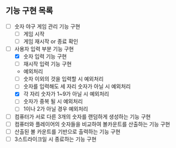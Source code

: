 ## 기능 구현 목록

- [ ]  숫자 야구 게임 관리 기능 구현
    - [ ]  게임 시작
    - [ ]  게임 재시작 or 종료 확인
- [ ]  사용자 입력 부분 기능 구현
    - [x]  숫자 입력 기능 구현
    - [ ]  재시작 입력 기능 구현
    - 예외처리
    - [ ]  숫자 이외의 것을 입력할 시 예외처리
    - [ ]  숫자를 입력해도 세 자리 숫자가 아닐 시 예외처리
    - [x]  각 자리 숫자가 1~9가 아닐 시 예외처리
    - [ ]  숫자가 중복 될 시 예외처리
    - [ ]  1이나 2가 아닐 경우 예외처리
- [ ]  컴퓨터가 서로 다른 3개의 숫자를 랜덤하게 생성하는 기능 구현
- [ ]  컴퓨터와 플레이어의 숫자들을 비교하여 볼카운트를 산출하는 기능 구현
- [ ]  산출된 볼 카운트를 기반으로 출력하는 기능 구현
- [ ]  3스트라이크일 시 종료하는 기능 구현